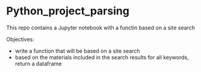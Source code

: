 # Python_project_parsing
This repo contains a Jupyter notebook with a functin based on a site search

Objectives:
- write a function that will be based on a site search
- based on the materials included in the search results for all keywords, return a dataframe
